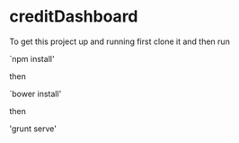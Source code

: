 # creditDashboard

To get this project up and running first clone it and then run

`npm install'

then

`bower install'

then 

'grunt serve'

